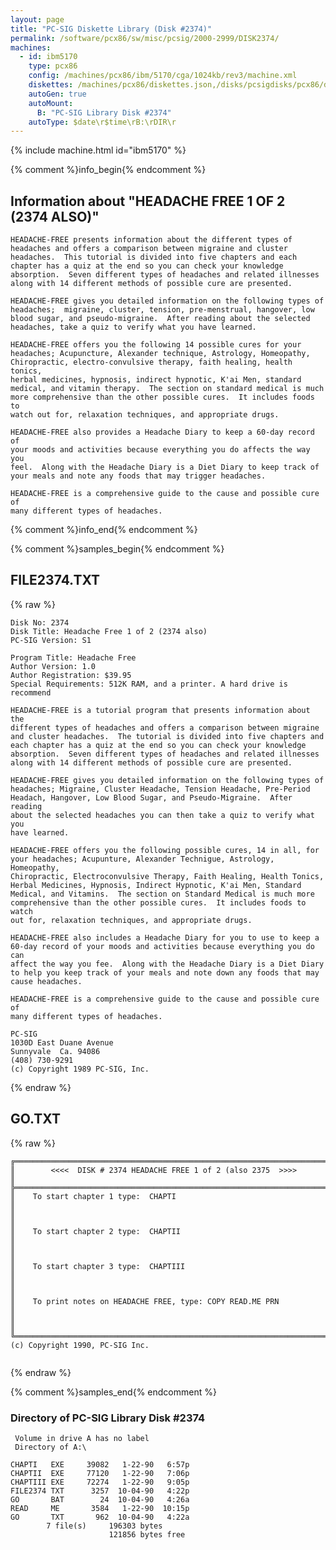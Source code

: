 ```yaml
---
layout: page
title: "PC-SIG Diskette Library (Disk #2374)"
permalink: /software/pcx86/sw/misc/pcsig/2000-2999/DISK2374/
machines:
  - id: ibm5170
    type: pcx86
    config: /machines/pcx86/ibm/5170/cga/1024kb/rev3/machine.xml
    diskettes: /machines/pcx86/diskettes.json,/disks/pcsigdisks/pcx86/diskettes.json
    autoGen: true
    autoMount:
      B: "PC-SIG Library Disk #2374"
    autoType: $date\r$time\rB:\rDIR\r
---
```


{% include machine.html id="ibm5170" %}

{% comment %}info_begin{% endcomment %}

## Information about "HEADACHE FREE 1 OF 2 (2374 ALSO)"

    HEADACHE-FREE presents information about the different types of
    headaches and offers a comparison between migraine and cluster
    headaches.  This tutorial is divided into five chapters and each
    chapter has a quiz at the end so you can check your knowledge
    absorption.  Seven different types of headaches and related illnesses
    along with 14 different methods of possible cure are presented.
    
    HEADACHE-FREE gives you detailed information on the following types of
    headaches;  migraine, cluster, tension, pre-menstrual, hangover, low
    blood sugar, and pseudo-migraine.  After reading about the selected
    headaches, take a quiz to verify what you have learned.
    
    HEADACHE-FREE offers you the following 14 possible cures for your
    headaches; Acupuncture, Alexander technique, Astrology, Homeopathy,
    Chiropractic, electro-convulsive therapy, faith healing, health tonics,
    herbal medicines, hypnosis, indirect hypnotic, K'ai Men, standard
    medical, and vitamin therapy.  The section on standard medical is much
    more comprehensive than the other possible cures.  It includes foods to
    watch out for, relaxation techniques, and appropriate drugs.
    
    HEADACHE-FREE also provides a Headache Diary to keep a 60-day record of
    your moods and activities because everything you do affects the way you
    feel.  Along with the Headache Diary is a Diet Diary to keep track of
    your meals and note any foods that may trigger headaches.
    
    HEADACHE-FREE is a comprehensive guide to the cause and possible cure of
    many different types of headaches.
{% comment %}info_end{% endcomment %}

{% comment %}samples_begin{% endcomment %}

## FILE2374.TXT

{% raw %}
```
Disk No: 2374                                                           
Disk Title: Headache Free 1 of 2 (2374 also)                            
PC-SIG Version: S1                                                      
                                                                        
Program Title: Headache Free                                            
Author Version: 1.0                                                     
Author Registration: $39.95                                             
Special Requirements: 512K RAM, and a printer. A hard drive is recommend
                                                                        
HEADACHE-FREE is a tutorial program that presents information about the 
different types of headaches and offers a comparison between migraine   
and cluster headaches.  The tutorial is divided into five chapters and  
each chapter has a quiz at the end so you can check your knowledge      
absorption.  Seven different types of headaches and related illnesses   
along with 14 different methods of possible cure are presented.         
                                                                        
HEADACHE-FREE gives you detailed information on the following types of  
headaches; Migraine, Cluster Headache, Tension Headache, Pre-Period     
Headach, Hangover, Low Blood Sugar, and Pseudo-Migraine.  After reading 
about the selected headaches you can then take a quiz to verify what you
have learned.                                                           
                                                                        
HEADACHE-FREE offers you the following possible cures, 14 in all, for   
your headaches; Acupunture, Alexander Technigue, Astrology, Homeopathy, 
Chiropractic, Electroconvulsive Therapy, Faith Healing, Health Tonics,  
Herbal Medicines, Hypnosis, Indirect Hypnotic, K'ai Men, Standard       
Medical, and Vitamins.  The section on Standard Medical is much more    
comprehensive than the other possible cures.  It includes foods to watch
out for, relaxation techniques, and appropriate drugs.                  
                                                                        
HEADACHE-FREE also includes a Headache Diary for you to use to keep a   
60-day record of your moods and activities because everything you do can
affect the way you fee.  Along with the Headache Diary is a Diet Diary  
to help you keep track of your meals and note down any foods that may   
cause headaches.                                                        
                                                                        
HEADACHE-FREE is a comprehensive guide to the cause and possible cure of
many different types of headaches.                                      
                                                                        
PC-SIG                                                                  
1030D East Duane Avenue                                                 
Sunnyvale  Ca. 94086                                                    
(408) 730-9291                                                          
(c) Copyright 1989 PC-SIG, Inc.                                         
```
{% endraw %}

## GO.TXT

{% raw %}
```
╔═════════════════════════════════════════════════════════════════════════╗
║        <<<<  DISK # 2374 HEADACHE FREE 1 of 2 (also 2375  >>>>          ║
╠═════════════════════════════════════════════════════════════════════════╣
║    To start chapter 1 type:  CHAPTI                                     ║
║                                                                         ║
║    To start chapter 2 type:  CHAPTII                                    ║
║                                                                         ║
║    To start chapter 3 type:  CHAPTIII                                   ║
║                                                                         ║
║    To print notes on HEADACHE FREE, type: COPY READ.ME PRN              ║
║                                                                         ║
╚═════════════════════════════════════════════════════════════════════════╝
(c) Copyright 1990, PC-SIG Inc.


```
{% endraw %}

{% comment %}samples_end{% endcomment %}

### Directory of PC-SIG Library Disk #2374

     Volume in drive A has no label
     Directory of A:\

    CHAPTI   EXE     39082   1-22-90   6:57p
    CHAPTII  EXE     77120   1-22-90   7:06p
    CHAPTIII EXE     72274   1-22-90   9:05p
    FILE2374 TXT      3257  10-04-90   4:22p
    GO       BAT        24  10-04-90   4:26a
    READ     ME       3584   1-22-90  10:15p
    GO       TXT       962  10-04-90   4:22a
            7 file(s)     196303 bytes
                          121856 bytes free
